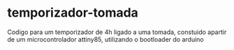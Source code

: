 # temporizador-tomada

Codigo para um temporizador de 4h ligado a uma tomada, constuido apartir de um microcontrolador attiny85, utilizando o bootloader do arduino
